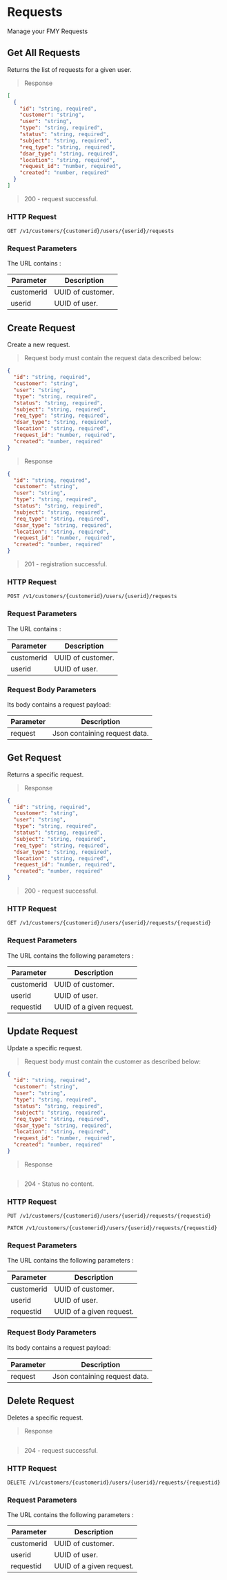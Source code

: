 # Requests

Manage your FMY Requests

## Get All Requests

Returns the list of requests for a given user.

> Response

```json
[
  {
    "id": "string, required",
    "customer": "string",
    "user": "string",
    "type": "string, required",
    "status": "string, required",
    "subject": "string, required",
    "req_type": "string, required",
    "dsar_type": "string, required",
    "location": "string, required",
    "request_id": "number, required",
    "created": "number, required"
  }
]
```

> 200 - request successful.

### HTTP Request

`GET /v1/customers/{customerid}/users/{userid}/requests`

### Request Parameters

The URL contains :

| Parameter  | Description       |
| ---------- | ----------------- |
| customerid | UUID of customer. |
| userid     | UUID of user.     |

## Create Request

Create a new request.

> Request body must contain the request data described below:

```json
{
  "id": "string, required",
  "customer": "string",
  "user": "string",
  "type": "string, required",
  "status": "string, required",
  "subject": "string, required",
  "req_type": "string, required",
  "dsar_type": "string, required",
  "location": "string, required",
  "request_id": "number, required",
  "created": "number, required"
}
```

> Response

```json
{
  "id": "string, required",
  "customer": "string",
  "user": "string",
  "type": "string, required",
  "status": "string, required",
  "subject": "string, required",
  "req_type": "string, required",
  "dsar_type": "string, required",
  "location": "string, required",
  "request_id": "number, required",
  "created": "number, required"
}
```

> 201 - registration successful.

### HTTP Request

`POST /v1/customers/{customerid}/users/{userid}/requests`

### Request Parameters

The URL contains :

| Parameter  | Description       |
| ---------- | ----------------- |
| customerid | UUID of customer. |
| userid     | UUID of user.     |

### Request Body Parameters

Its body contains a request payload:

| Parameter | Description                   |
| --------- | ----------------------------- |
| request   | Json containing request data. |

## Get Request

Returns a specific request.

> Response

```json
{
  "id": "string, required",
  "customer": "string",
  "user": "string",
  "type": "string, required",
  "status": "string, required",
  "subject": "string, required",
  "req_type": "string, required",
  "dsar_type": "string, required",
  "location": "string, required",
  "request_id": "number, required",
  "created": "number, required"
}
```

> 200 - request successful.

### HTTP Request

`GET /v1/customers/{customerid}/users/{userid}/requests/{requestid}`

### Request Parameters

The URL contains the following parameters :

| Parameter  | Description              |
| ---------- | ------------------------ |
| customerid | UUID of customer.        |
| userid     | UUID of user.            |
| requestid  | UUID of a given request. |

## Update Request

Update a specific request.

> Request body must contain the customer as described below:

```json
{
  "id": "string, required",
  "customer": "string",
  "user": "string",
  "type": "string, required",
  "status": "string, required",
  "subject": "string, required",
  "req_type": "string, required",
  "dsar_type": "string, required",
  "location": "string, required",
  "request_id": "number, required",
  "created": "number, required"
}
```

> Response

```json

```

> 204 - Status no content.

### HTTP Request

`PUT /v1/customers/{customerid}/users/{userid}/requests/{requestid}`

`PATCH /v1/customers/{customerid}/users/{userid}/requests/{requestid}`

### Request Parameters

The URL contains the following parameters :

| Parameter  | Description              |
| ---------- | ------------------------ |
| customerid | UUID of customer.        |
| userid     | UUID of user.            |
| requestid  | UUID of a given request. |

### Request Body Parameters

Its body contains a request payload:

| Parameter | Description                   |
| --------- | ----------------------------- |
| request   | Json containing request data. |

## Delete Request

Deletes a specific request.

> Response

```json

```

> 204 - request successful.

### HTTP Request

`DELETE /v1/customers/{customerid}/users/{userid}/requests/{requestid}`

### Request Parameters

The URL contains the following parameters :

| Parameter  | Description              |
| ---------- | ------------------------ |
| customerid | UUID of customer.        |
| userid     | UUID of user.            |
| requestid  | UUID of a given request. |
